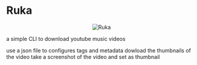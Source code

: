 # Ruka

<p align="center">
    <img src="https://www.nautiljon.com/images/perso/00/85/sarashina_ruka_19558.webp" alt="Ruka"/>
</p>

a simple CLI to download youtube music videos

use a json file to configures tags and metadata
dowload the thumbnails of the video
take a screenshot of the video and set as thumbnail